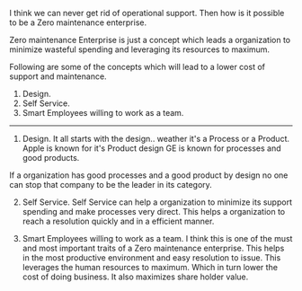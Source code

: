 I think we can never get rid of operational support. Then how is it possible to be a Zero maintenance enterprise.

Zero maintenance Enterprise is just a concept which leads a organization to minimize wasteful spending and leveraging its resources to maximum.

Following are some of the concepts which will lead to a lower cost of support and maintenance.

1) Design.
2) Self Service.
3) Smart Employees willing to work as a team.

----------------------------------------------------------------------------------------------

1) Design.
  It all starts with the design.. weather it's a Process or a Product.
    Apple is known for it's Product design
    GE is known for processes and good products.

  If a organization has good processes and a good product by design no one can stop that company to be the leader in its category.

2) Self Service.
  Self Service can help a organization to minimize its support spending and make processes very direct. This helps a organization to reach a resolution quickly and in a efficient manner.


3) Smart Employees willing to work as a team.
    I think this is one of the must and most important traits of a Zero maintenance enterprise. This helps in the most productive environment and easy resolution to issue. This leverages the human resources     to maximum. Which in turn lower the cost of doing business. It also maximizes share holder value.
